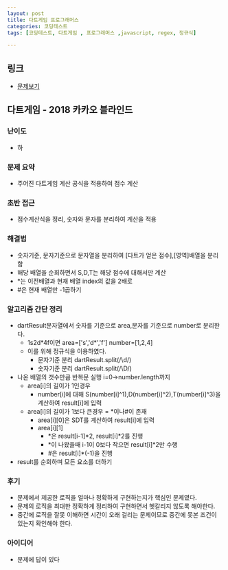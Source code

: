 ```yaml
---
layout: post
title: 다트게임 프로그래머스
categories: 코딩테스트
tags: [코딩테스트, 다트게임 , 프로그래머스 ,javascript, regex, 정규식]

---
```

## 링크
- [문제보기](https://programmers.co.kr/learn/courses/30/lessons/17682)

## 다트게임 - 2018 카카오 블라인드

### 난이도
- 하

### 문제 요약
- 주어진 다트게임 계산 공식을 적용하여 점수 계산

### 초반 접근
- 점수계산식을 정리, 숫자와 문자를 분리하여 계산을 적용

### 해결법
- 숫자기준, 문자기준으로 문자열을 분리하여 [다트가 얻은 점수],[영역]배열을 분리함
- 해당 배열을 순회하면서 S,D,T는 해당 점수에 대해서만 계산
- *는 이전배열과 현재 배열 index의 값을 2배로
- #은 현재 배열만 -1곱하기 

### 알고리즘 간단 정리
- dartResult문자열에서 숫자를 기준으로 area,문자를 기준으로 number로 분리한다.
   - 1s2d\*4f이면 area=['s','d\*','f'] number=[1,2,4]
   - 이를 위해 정규식을 이용하였다.
      - 문자기준 분리 dartResult.split(/\d/)
      - 숫자기준 분리 dartResult.split(/\D/)
- 나온 배열의 갯수만큼 반복문 실행 i=0->number.length까지
   - area[i]의 길이가 1인경우
      - number[i]에 대해 S(number[i]^1),D(number[i]^2),T(number[i]^3)을 계산하여 result[i]에 입력
   - area[i]의 길이가 1보다 큰경우 = *이나#이 존재
      - area[i][0]은 SDT를 계산하여 result[i]에 입력
      - area[i][1]
         - \*은 result[i-1]\*2, result[i]*2를 진행
         - \*이 나왔을때 i-1이 0보다 작으면 result[i]*2만 수행
         - #은 result[i]*(-1)을 진행
- result를 순회하며 모든 요소를 더하기

### 후기
- 문제에서 제공한 로직을 얼마나 정확하게 구현하는지가 핵심인 문제였다.
- 문제의 로직을 최대한 정확하게 정리하여 구현하면서 헷갈리지 않도록 해야한다.
- 중간에 로직을 잘못 이해하면 시간이 오래 걸리는 문제이므로 중간에 못본 조건이 있는지 확인해야 한다.

### 아이디어
- 문제에 답이 있다